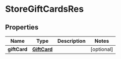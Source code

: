 # StoreGiftCardsRes

## Properties
Name | Type | Description | Notes
------------ | ------------- | ------------- | -------------
**giftCard** | [**GiftCard**](GiftCard.md) |  |  [optional]
